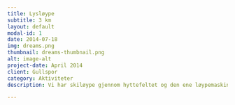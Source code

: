 ```yaml
---
title: Lysløype
subtitle: 3 km 
layout: default
modal-id: 1
date: 2014-07-18
img: dreams.png
thumbnail: dreams-thumbnail.png
alt: image-alt
project-date: April 2014
client: Gullspor
category: Aktiviteter
description: Vi har skiløype gjennom hyttefeltet og den ene løypemaskinen til Gullspor er stasjonert i Fjellbergskardet. Lysløypa er 3 kilometer.  

---
```

